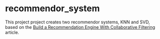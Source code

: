 # recommendor_system

This project project creates two recommendor systems, KNN and SVD, based on the [Build a Recommendation Engine With Collaborative Filtering](https://realpython.com/build-recommendation-engine-collaborative-filtering/) article.
